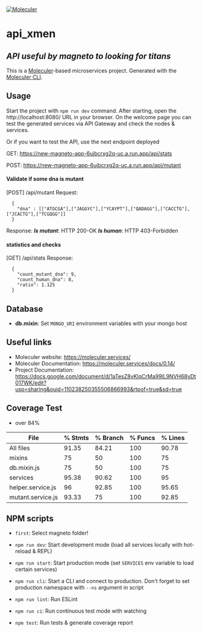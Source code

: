 [![Moleculer](https://badgen.net/badge/Powered%20by/Moleculer/0e83cd)](https://moleculer.services)

# api_xmen
## _API useful by magneto to looking for titans_
This is a [Moleculer](https://moleculer.services/)-based microservices project. Generated with the [Moleculer CLI](https://moleculer.services/docs/0.14/moleculer-cli.html).


## Usage
Start the project with `npm run dev` command. 
After starting, open the http://localhost:8080/ URL in your browser. 
On the welcome page you can test the generated services via API Gateway and check the nodes & services.

Or if you want to test the API, use the next endpoint deployed 

GET: https://new-magneto-app-6ujbcrxg2q-uc.a.run.app/api/stats

POST: https://new-magneto-app-6ujbcrxg2q-uc.a.run.app/api/mutant

#### Validate if some dna  is mutant
[POST] /api/mutant
Request:
```
  {
    "dna" : [["ATGCGA"],["JAGGYC"],["YCAYPT"],["QADAGG"],["CACCTG"],["JCACTG"],["TCGQGG"]]
  }
```
Response:
***Is mutant***: HTTP 200-OK
***Is human***: HTTP 403-Forbidden


#### statistics and checks
[GET] /api/stats
Response:
```
  {
    "count_mutant_dna": 9,
    "count_human_dna": 8,
    "ratio": 1.125
  }
```

## Database
- **db.mixin**: Set `MONGO_URI` environment variables with your mongo host

## Useful links

* Moleculer website: https://moleculer.services/
* Moleculer Documentation: https://moleculer.services/docs/0.14/
* Project Documentation: https://docs.google.com/document/d/1aTesZ8vKlqCrMa99lL9NVH68vDt017WK/edit?usp=sharing&ouid=110238250355506866993&rtpof=true&sd=true

## Coverage Test

* over 84%


File                | % Stmts | % Branch | % Funcs | % Lines | 
--------------------|---------|----------|---------|---------|
All files           |   91.35 |    84.21 |     100 |   90.78 |
 mixins             |      75 |       50 |     100 |      75 |
 db.mixin.js        |      75 |       50 |     100 |      75 | 
 services           |   95.38 |    90.62 |     100 |      95 |
 helper.service.js  |      96 |    92.85 |     100 |   95.65 | 
 mutant.service.js  |   93.33 |       75 |     100 |   92.85 | 


## NPM scripts

- `first`: Select magneto folder!

- `npm run dev`: Start development mode (load all services locally with hot-reload & REPL)
- `npm run start`: Start production mode (set `SERVICES` env variable to load certain services)
- `npm run cli`: Start a CLI and connect to production. Don't forget to set production namespace with `--ns` argument in script
- `npm run lint`: Run ESLint
- `npm run ci`: Run continuous test mode with watching
- `npm test`: Run tests & generate coverage report


